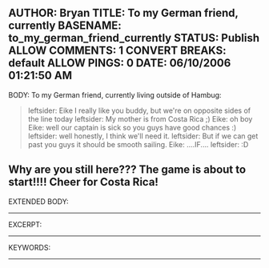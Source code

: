 AUTHOR: Bryan
TITLE: To my German friend, currently
BASENAME: to_my_german_friend_currently
STATUS: Publish
ALLOW COMMENTS: 1
CONVERT BREAKS: __default__
ALLOW PINGS: 0
DATE: 06/10/2006 01:21:50 AM
-----
BODY:
To my German friend, currently living outside of Hambug:
<blockquote>
leftsider: Eike I really like you buddy, but we're on opposite sides of the line today
leftsider: My mother is from Costa Rica ;)
Eike: oh boy
Eike: well our captain is sick so you guys have good chances :)
leftsider: well honestly, I think we'll need it.
leftsider: But if we can get past you guys it should be smooth sailing.
Eike: ....IF....
leftsider: :D</blockquote>

Why are you still here??? The game is about to start!!!!
Cheer for Costa Rica!
-----
EXTENDED BODY:

-----
EXCERPT:

-----
KEYWORDS:

-----


